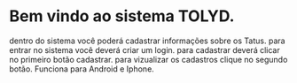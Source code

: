 # Bem vindo ao sistema TOLYD.
dentro do sistema você poderá cadastrar informações sobre os Tatus.
para entrar no sistema você deverá criar um login.
para cadastrar deverá clicar no primeiro botão cadastrar.
para vizualizar os cadastros clique no segundo botão.
Funciona para Android e Iphone.

